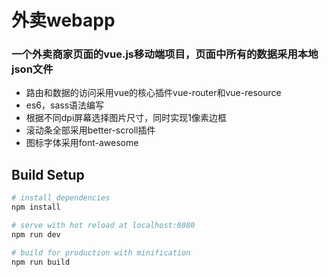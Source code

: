 # 外卖webapp

### 一个外卖商家页面的vue.js移动端项目，页面中所有的数据采用本地json文件

* 路由和数据的访问采用vue的核心插件vue-router和vue-resource
* es6，sass语法编写
* 根据不同dpi屏幕选择图片尺寸，同时实现1像素边框
* 滚动条全部采用better-scroll插件
* 图标字体采用font-awesome

## Build Setup

``` bash
# install dependencies
npm install

# serve with hot reload at localhost:8080
npm run dev

# build for production with minification
npm run build




